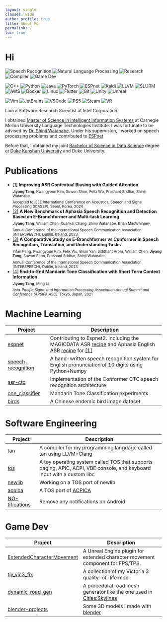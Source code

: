 ```yaml
---
layout: single
classes: wide
author_profile: true
title: About Me
permalink: /
toc: true
---
```


# Hi

![Speech Recognition](https://img.shields.io/badge/-Speech_Recognition-000)
![Natural Language Processing](https://img.shields.io/badge/-Natural_Language_Processing-000)
![Research](https://img.shields.io/badge/-ML/AI_Research-000)
![Compiler](https://img.shields.io/badge/-Compiler-000)
![Game Dev](https://img.shields.io/badge/-Game_Dev-000)

![C++](https://img.shields.io/badge/-C++-000?&logo=cplusplus)
![Python](https://img.shields.io/badge/-Python-000?&logo=Python)
![Java](https://img.shields.io/badge/-Java-000)
![PyTorch](https://img.shields.io/badge/-PyTorch-000?&logo=PyTorch)
![ESPnet](https://img.shields.io/badge/-ESPnet-000)
![Kaldi](https://img.shields.io/badge/-Kaldi-000)
![LLVM](https://img.shields.io/badge/-LLVM-000?&logo=llvm)
![SLURM](https://img.shields.io/badge/-SLURM-000)
![AWS](https://img.shields.io/badge/-AWS-000?&logo=amazonaws)
![Docker](https://img.shields.io/badge/-Docker-000?&logo=docker)
![Linux](https://img.shields.io/badge/-Linux-000?&logo=Linux)
![Flutter](https://img.shields.io/badge/-Flutter-000?&logo=Flutter)
![Git](https://img.shields.io/badge/-Git-000?&logo=Git)
![Unity](https://img.shields.io/badge/-Unity-000?&logo=unity)
![Unreal](https://img.shields.io/badge/-UE5-000?&logo=unrealengine)

![Vim](https://img.shields.io/badge/-Vim-000?&logo=vim)
![JetBrains](https://img.shields.io/badge/-JetBrains-000?&logo=jetbrains)
![VSCode](https://img.shields.io/badge/-VSCode-000?&logo=visualstudiocode)
![PS5](https://img.shields.io/badge/-PS5-000?&logo=playstation5)
![Steam](https://img.shields.io/badge/-Steam-000?&logo=steam)
![VR](https://img.shields.io/badge/-VR-000?&logo=meta)

I am a Software Research Scientist at Intel Corporation.

I obtained [Master of Science in Intelligent Information Systems](https://miis.cs.cmu.edu/) at Carnegie Mellon
University Language Technologies Institute.
I was fortunate to be advised by [Dr. Shinji Watanabe](https://sites.google.com/view/shinjiwatanabe).
Under his supervision, I worked on speech processing problems and contributed
to [ESPnet](https://github.com/espnet/espnet)

Before that, I obtained my
joint [Bachelor of Science in Data Science](https://ugstudies.dukekunshan.edu.cn/majors/data-science/) degree
at [Duke Kunshan University](https://dukekunshan.edu.cn/en/about) and Duke University.

# Publications

- [[1]](https://arxiv.org/abs/2401.08835) **Improving ASR Contextual
  Biasing with Guided Attention**\
  <sub>**Jiyang Tang**, Kwangyoun Kim, Suwon Shon, Felix Wu, Prashant Sridhar, Shinji Watanabe</sub>\
  <sub>Accepted to IEEE International Conference on Acoustics, Speech and Signal Processing (ICASSP), Seoul, Korea,
  2024<sub>
- [[2]](https://www.isca-speech.org/archive/interspeech_2023/tang23b_interspeech.html) **A New Benchmark of Aphasia
  Speech Recognition and Detection Based on E-Branchformer and Multi-task Learning**\
  <sub>**Jiyang Tang**, William Chen, Xuankai Chang, Shinji Watanabe, Brian MacWhinney</sub>\
  <sub>Annual Conference of the International Speech Communication Association (INTERSPEECH), Dublin, Ireland, 2023<sub>
- [[3]](https://www.isca-speech.org/archive/interspeech_2023/peng23b_interspeech.html) **A Comparative Study on
  E-Branchformer vs Conformer in Speech Recognition,
  Translation, and Understanding Tasks**\
  <sub>Yifan Peng, Kwangyoun Kim, Felix Wu, Brian Yan, Siddhant Arora, William Chen, **Jiyang Tang**, Suwon Shon,
  Prashant Sridhar, Shinji Watanabe</sub>\
  <sub>Annual Conference of the International Speech Communication Association (INTERSPEECH), Dublin, Ireland, 2023<sub>
- [[4]](https://ieeexplore.ieee.org/document/9689521) **End-to-End Mandarin Tone Classification with Short Term Context
  Information**\
  <sub>**Jiyang Tang**, Ming Li</sub>\
  <sub>*Asia-Pacific Signal and Information Processing Association Annual Summit and Conference (APSIPA ASC)*, Tokyo,
  Japan, 2021<sub>

# Machine Learning

| Project                                                             | Description                                                                                                                                                                                                                                                   |
|---------------------------------------------------------------------|---------------------------------------------------------------------------------------------------------------------------------------------------------------------------------------------------------------------------------------------------------------|
| [espnet](https://github.com/tjysdsg/espnet)                         | Contributing to Espnet2. Including the MAGICDATA ASR [recipe](https://github.com/espnet/espnet/tree/master/egs2/magicdata/asr1) and Aphasia English ASR [recipe](https://github.com/espnet/espnet/tree/master/egs2/aphasiabank/asr1) for [[1]](#publications) |
| [speech-recognition](https://github.com/tjysdsg/speech-recognition) | A hand-written speech recognition system for English pronunciation of 10 digits using Python+Numpy                                                                                                                                                            |
| [asr-ctc](https://github.com/tjysdsg/asr-ctc)                       | Implementation of the Conformer CTC speech recognition architecture                                                                                                                                                                                           |
| [one_classifier](https://github.com/tjysdsg/tone_classifier)        | Mandarin Tone Classification experiments                                                                                                                                                                                                                      |
| [birds](https://github.com/tjysdsg/birds)                           | A Chinese endemic bird image dataset                                                                                                                                                                                                                          |

# Software Engineering

| Project                                                           | Description                                                                                                            |
|-------------------------------------------------------------------|------------------------------------------------------------------------------------------------------------------------|
| [tan](https://github.com/tjysdsg/tan)                             | A compiler for my programming language called tan using LLVM+Clang                                                     |
| [tos](https://github.com/tjysdsg/tos)                             | A toy operating system called TOS that supports paging, APIC, ACPI, VBE console, and keyboard input with a custom libc |
| [newlib](https://github.com/tjysdsg/newlib)                       | Working on a TOS port of newlib                                                                                        |
| [acpica](https://github.com/tjysdsg/acpica)                       | A TOS port of [ACPICA](https://acpica.org/)                                                                            |
| [NO-tifications](https://github.com/tjysdsg/notification_remover) | Remove any notifications on Android                                                                                    |

# Game Dev

| Project                                                                           | Description                                                                                                                         |
|-----------------------------------------------------------------------------------|-------------------------------------------------------------------------------------------------------------------------------------|
| [ExtendedCharacterMovement](https://github.com/tjysdsg/ExtendedCharacterMovement) | A Unreal Engine plugin for extended character movement component for FPS/TPS.                                                       |
| [tjy_vic3_fix](https://github.com/tjysdsg/tjy_vic3_fix)                           | A collection of my Victoria 3 quality-of-life mod                                                                                   |
| [dynamic_road_gen](https://github.com/tjysdsg/dynamic_road_gen)                   | A procedural road mesh generator like the one used in [Cities:Skylines](https://store.steampowered.com/app/255710/Cities_Skylines/) |
| [blender-projects](https://github.com/tjysdsg/blender-projects)                   | Some 3D models I made with [blender](https://www.blender.org/)                                                                      |
